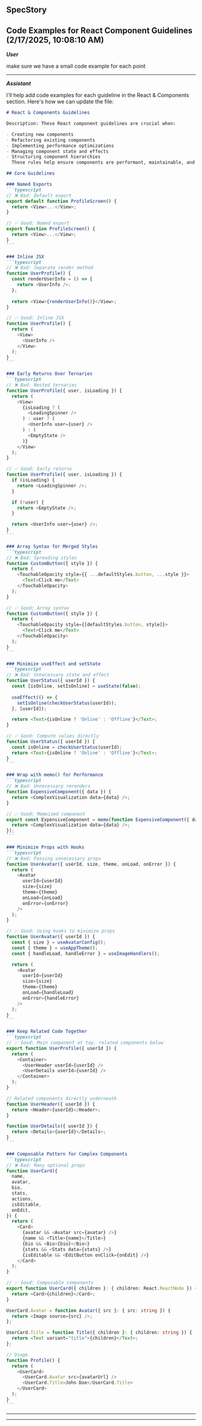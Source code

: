 ## SpecStory

## Code Examples for React Component Guidelines (2/17/2025, 10:08:10 AM)

_**User**_

make sure we have a small code example for each point

---

_**Assistant**_

I'll help add code examples for each guideline in the React & Components section. Here's how we can update the file:

````markdown:.cursor/rules/react-components.md
# React & Components Guidelines

Description: These React component guidelines are crucial when:

- Creating new components
- Refactoring existing components
- Implementing performance optimizations
- Managing component state and effects
- Structuring component hierarchies
  These rules help ensure components are performant, maintainable, and follow React best practices while maintaining consistency across the application.

## Core Guidelines

### Named Exports
```typescript
// ❌ Bad: Default export
export default function ProfileScreen() {
  return <View>...</View>;
}

// ✅ Good: Named export
export function ProfileScreen() {
  return <View>...</View>;
}
```

### Inline JSX
```typescript
// ❌ Bad: Separate render method
function UserProfile() {
  const renderUserInfo = () => {
    return <UserInfo />;
  };
  
  return <View>{renderUserInfo()}</View>;
}

// ✅ Good: Inline JSX
function UserProfile() {
  return (
    <View>
      <UserInfo />
    </View>
  );
}
```

### Early Returns Over Ternaries
```typescript
// ❌ Bad: Nested ternaries
function UserProfile({ user, isLoading }) {
  return (
    <View>
      {isLoading ? (
        <LoadingSpinner />
      ) : user ? (
        <UserInfo user={user} />
      ) : (
        <EmptyState />
      )}
    </View>
  );
}

// ✅ Good: Early returns
function UserProfile({ user, isLoading }) {
  if (isLoading) {
    return <LoadingSpinner />;
  }

  if (!user) {
    return <EmptyState />;
  }

  return <UserInfo user={user} />;
}
```

### Array Syntax for Merged Styles
```typescript
// ❌ Bad: Spreading styles
function CustomButton({ style }) {
  return (
    <TouchableOpacity style={{ ...defaultStyles.button, ...style }}>
      <Text>Click me</Text>
    </TouchableOpacity>
  );
}

// ✅ Good: Array syntax
function CustomButton({ style }) {
  return (
    <TouchableOpacity style={[defaultStyles.button, style]}>
      <Text>Click me</Text>
    </TouchableOpacity>
  );
}
```

### Minimize useEffect and setState
```typescript
// ❌ Bad: Unnecessary state and effect
function UserStatus({ userId }) {
  const [isOnline, setIsOnline] = useState(false);
  
  useEffect(() => {
    setIsOnline(checkUserStatus(userId));
  }, [userId]);

  return <Text>{isOnline ? 'Online' : 'Offline'}</Text>;
}

// ✅ Good: Compute values directly
function UserStatus({ userId }) {
  const isOnline = checkUserStatus(userId);
  return <Text>{isOnline ? 'Online' : 'Offline'}</Text>;
}
```

### Wrap with memo() for Performance
```typescript
// ❌ Bad: Unnecessary rerenders
function ExpensiveComponent({ data }) {
  return <ComplexVisualization data={data} />;
}

// ✅ Good: Memoized component
export const ExpensiveComponent = memo(function ExpensiveComponent({ data }) {
  return <ComplexVisualization data={data} />;
});
```

### Minimize Props with Hooks
```typescript
// ❌ Bad: Passing unnecessary props
function UserAvatar({ userId, size, theme, onLoad, onError }) {
  return (
    <Avatar 
      userId={userId} 
      size={size} 
      theme={theme}
      onLoad={onLoad} 
      onError={onError} 
    />
  );
}

// ✅ Good: Using hooks to minimize props
function UserAvatar({ userId }) {
  const { size } = useAvatarConfig();
  const { theme } = useAppTheme();
  const { handleLoad, handleError } = useImageHandlers();

  return (
    <Avatar 
      userId={userId} 
      size={size}
      theme={theme}
      onLoad={handleLoad} 
      onError={handleError}
    />
  );
}
```

### Keep Related Code Together
```typescript
// ✅ Good: Main component at top, related components below
export function UserProfile({ userId }) {
  return (
    <Container>
      <UserHeader userId={userId} />
      <UserDetails userId={userId} />
    </Container>
  );
}

// Related components directly underneath
function UserHeader({ userId }) {
  return <Header>{userId}</Header>;
}

function UserDetails({ userId }) {
  return <Details>{userId}</Details>;
}
```

### Composable Pattern for Complex Components
```typescript
// ❌ Bad: Many optional props
function UserCard({
  name,
  avatar,
  bio,
  stats,
  actions,
  isEditable,
  onEdit,
}) {
  return (
    <Card>
      {avatar && <Avatar src={avatar} />}
      {name && <Title>{name}</Title>}
      {bio && <Bio>{bio}</Bio>}
      {stats && <Stats data={stats} />}
      {isEditable && <EditButton onClick={onEdit} />}
    </Card>
  );
}

// ✅ Good: Composable components
export function UserCard({ children }: { children: React.ReactNode }) {
  return <Card>{children}</Card>;
}

UserCard.Avatar = function Avatar({ src }: { src: string }) {
  return <Image source={src} />;
};

UserCard.Title = function Title({ children }: { children: string }) {
  return <Text variant="title">{children}</Text>;
};

// Usage
function Profile() {
  return (
    <UserCard>
      <UserCard.Avatar src={avatarUrl} />
      <UserCard.Title>John Doe</UserCard.Title>
    </UserCard>
  );
}
```
````

---



---

